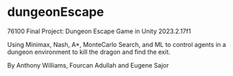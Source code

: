 # dungeonEscape
 76100 Final Project: Dungeon Escape Game in Unity 2023.2.17f1

Using Minimax, Nash, A*, MonteCarlo Search, and ML to control agents in a dungeon environment to kill the dragon and find the exit.



By Anthony Williams, Fourcan Adullah and Eugene Sajor
